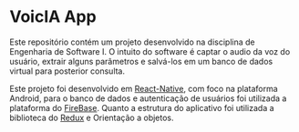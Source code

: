 
# VoicIA App

Este repositório contém um projeto desenvolvido na disciplina de Engenharia de Software I. O intuito do software é captar o audio da voz do usuário, extrair alguns parâmetros e salvá-los em um banco de dados virtual para posterior consulta.

Este projeto foi desenvolvido em [React-Native](https://facebook.github.io/react-native/docs/getting-started), com foco na plataforma Android, para o banco de dados e autenticação de usuários foi utilizada a plataforma do [FireBase](https://firebase.google.com/docs). Quanto a estrutura do aplicativo foi utilizada a biblioteca do [Redux](https://redux.js.org/) e Orientação a objetos.





